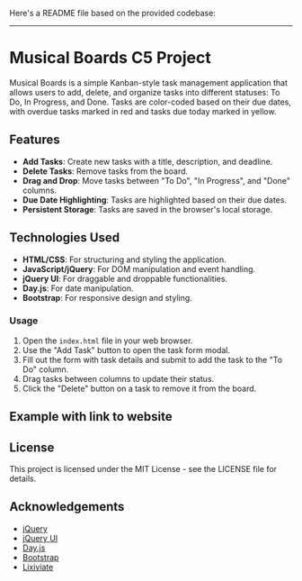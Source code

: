 Here's a README file based on the provided codebase:

---

# Musical Boards C5 Project

Musical Boards is a simple Kanban-style task management application that allows users to add, delete, and organize tasks into different statuses: To Do, In Progress, and Done. Tasks are color-coded based on their due dates, with overdue tasks marked in red and tasks due today marked in yellow.

## Features

- **Add Tasks**: Create new tasks with a title, description, and deadline.
- **Delete Tasks**: Remove tasks from the board.
- **Drag and Drop**: Move tasks between "To Do", "In Progress", and "Done" columns.
- **Due Date Highlighting**: Tasks are highlighted based on their due dates.
- **Persistent Storage**: Tasks are saved in the browser's local storage.

## Technologies Used

- **HTML/CSS**: For structuring and styling the application.
- **JavaScript/jQuery**: For DOM manipulation and event handling.
- **jQuery UI**: For draggable and droppable functionalities.
- **Day.js**: For date manipulation.
- **Bootstrap**: For responsive design and styling.

### Usage

1. Open the `index.html` file in your web browser.
2. Use the "Add Task" button to open the task form modal.
3. Fill out the form with task details and submit to add the task to the "To Do" column.
4. Drag tasks between columns to update their status.
5. Click the "Delete" button on a task to remove it from the board.

## Example with link to website


## License

This project is licensed under the MIT License - see the LICENSE file for details.

## Acknowledgements

- [jQuery](https://jquery.com/)
- [jQuery UI](https://jqueryui.com/)
- [Day.js](https://day.js.org/)
- [Bootstrap](https://getbootstrap.com/)
- [Lixiviate](https://github.com/Lixiviate)
